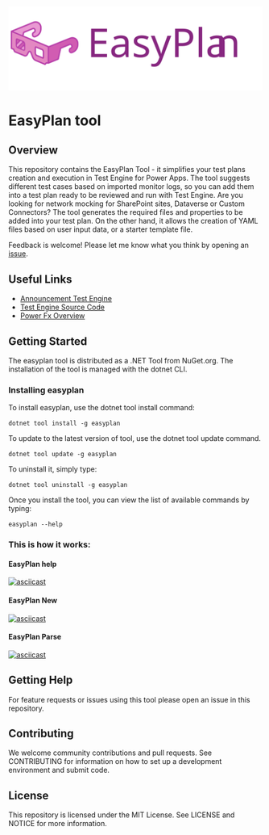 ![EasyPlan logo](/Brand/easyplan-title.svg "EasyPlan Logo")

# EasyPlan tool

## Overview

This repository contains the EasyPlan Tool - it simplifies your test plans creation and execution in Test Engine for Power Apps. The tool suggests different test cases based on imported monitor logs, so you can add them into a test plan ready to be reviewed and run with Test Engine. Are you looking for network mocking for SharePoint sites, Dataverse or Custom Connectors? The tool generates the required files and properties to be added into your test plan. On the other hand, it allows the creation of YAML files based on user input data, or a starter template file. 

Feedback is welcome! Please let me know what you think by opening an [issue](issues).

## Useful Links

- [Announcement Test Engine](https://powerapps.microsoft.com/en-us/blog/introducing-test-engine-an-open-platform-for-automated-testing-of-canvas-apps/)
- [Test Engine Source Code](https://github.com/microsoft/PowerApps-TestEngine)
- [Power Fx Overview](https://learn.microsoft.com/en-us/power-platform/power-fx/overview)

## Getting Started

The easyplan tool is distributed as a .NET Tool from NuGet.org. The installation of the tool is managed with the dotnet CLI.

### Installing easyplan

To install easyplan, use the dotnet tool install command:

```
dotnet tool install -g easyplan
```

To update to the latest version of tool, use the dotnet tool update command.

```
dotnet tool update -g easyplan
```

To uninstall it, simply type:

```
dotnet tool uninstall -g easyplan
```

Once you install the tool, you can view the list of available commands by typing:

```
easyplan --help
```

### This is how it works:

#### EasyPlan help
[![asciicast](https://asciinema.org/a/546597.svg)](https://asciinema.org/a/546597)

#### EasyPlan New
[![asciicast](https://asciinema.org/a/546599.svg)](https://asciinema.org/a/546599)

#### EasyPlan Parse
[![asciicast](https://asciinema.org/a/546600.svg)](https://asciinema.org/a/546600)


## Getting Help
For feature requests or issues using this tool please open an issue in this repository.

## Contributing
We welcome community contributions and pull requests. See CONTRIBUTING for information on how to set up a development environment and submit code.

## License
This repository is licensed under the MIT License. See LICENSE and NOTICE for more information.
